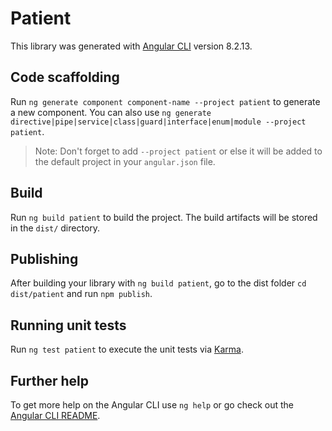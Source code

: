 # Patient

This library was generated with [Angular CLI](https://github.com/angular/angular-cli) version 8.2.13.

## Code scaffolding

Run `ng generate component component-name --project patient` to generate a new component. You can also use `ng generate directive|pipe|service|class|guard|interface|enum|module --project patient`.
> Note: Don't forget to add `--project patient` or else it will be added to the default project in your `angular.json` file. 

## Build

Run `ng build patient` to build the project. The build artifacts will be stored in the `dist/` directory.

## Publishing

After building your library with `ng build patient`, go to the dist folder `cd dist/patient` and run `npm publish`.

## Running unit tests

Run `ng test patient` to execute the unit tests via [Karma](https://karma-runner.github.io).

## Further help

To get more help on the Angular CLI use `ng help` or go check out the [Angular CLI README](https://github.com/angular/angular-cli/blob/master/README.md).

